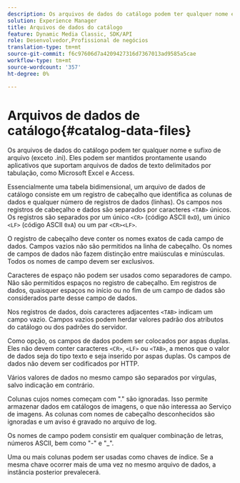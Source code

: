```yaml
---
description: Os arquivos de dados do catálogo podem ter qualquer nome e sufixo de arquivo (exceto .ini). Eles podem ser mantidos prontamente usando aplicativos que suportam arquivos de dados de texto delimitados por tabulação, como Microsoft Excel e Access.
solution: Experience Manager
title: Arquivos de dados do catálogo
feature: Dynamic Media Classic, SDK/API
role: Desenvolvedor,Profissional de negócios
translation-type: tm+mt
source-git-commit: f6c97606d7a4209427316d7367013ad9585a5cae
workflow-type: tm+mt
source-wordcount: '357'
ht-degree: 0%

---
```



# Arquivos de dados de catálogo{#catalog-data-files}

Os arquivos de dados do catálogo podem ter qualquer nome e sufixo de arquivo (exceto .ini). Eles podem ser mantidos prontamente usando aplicativos que suportam arquivos de dados de texto delimitados por tabulação, como Microsoft Excel e Access.

Essencialmente uma tabela bidimensional, um arquivo de dados de catálogo consiste em um registro de cabeçalho que identifica as colunas de dados e qualquer número de registros de dados (linhas). Os campos nos registros de cabeçalho e dados são separados por caracteres `<TAB>` únicos. Os registros são separados por um único `<CR>` (código ASCII `0xD`), um único `<LF>` (código ASCII `0xA`) ou um par `<CR><LF>`.

O registro de cabeçalho deve conter os nomes exatos de cada campo de dados. Campos vazios não são permitidos na linha de cabeçalho. Os nomes de campos de dados não fazem distinção entre maiúsculas e minúsculas. Todos os nomes de campo devem ser exclusivos.

Caracteres de espaço não podem ser usados como separadores de campo. Não são permitidos espaços no registro de cabeçalho. Em registros de dados, quaisquer espaços no início ou no fim de um campo de dados são considerados parte desse campo de dados.

Nos registros de dados, dois caracteres adjacentes `<TAB>` indicam um campo vazio. Campos vazios podem herdar valores padrão dos atributos do catálogo ou dos padrões do servidor.

Como opção, os campos de dados podem ser colocados por aspas duplas. Eles não devem conter caracteres `<CR>`, `<LF>` ou `<TAB>`, a menos que o valor de dados seja do tipo texto e seja inserido por aspas duplas. Os campos de dados não devem ser codificados por HTTP.

Vários valores de dados no mesmo campo são separados por vírgulas, salvo indicação em contrário.

Colunas cujos nomes começam com &quot;.&quot; são ignoradas. Isso permite armazenar dados em catálogos de imagens, o que não interessa ao Serviço de imagens. As colunas com nomes de cabeçalho desconhecidos são ignoradas e um aviso é gravado no arquivo de log.

Os nomes de campo podem consistir em qualquer combinação de letras, números ASCII, bem como &quot;-&quot; e &quot;_&quot;.

Uma ou mais colunas podem ser usadas como chaves de índice. Se a mesma chave ocorrer mais de uma vez no mesmo arquivo de dados, a instância posterior prevalecerá.
